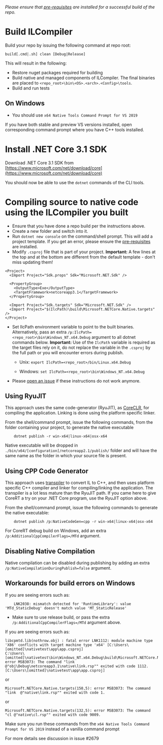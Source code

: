 _Please ensure that [pre-requisites](prerequisites-for-building.md) are installed for a successful build of the repo._

# Build ILCompiler #

Build your repo by issuing the following command at repo root:

```
build[.cmd|.sh] clean [Debug|Release]
```

This will result in the following:

- Restore nuget packages required for building
- Build native and managed components of ILCompiler. The final binaries are placed to `<repo_root>\bin\<OS>.<arch>.<Config>\tools`.
- Build and run tests

## On Windows

- You should use `x64 Native Tools Command Prompt for VS 2019`

If you have both stable and preview VS versions installed, open corresponding command prompt where you have C++ tools installed.

# Install .NET Core 3.1 SDK

Download .NET Core 3.1 SDK from [https://www.microsoft.com/net/download/core](https://www.microsoft.com/net/download/core)

You should now be able to use the `dotnet` commands of the CLI tools.

# Compiling source to native code using the ILCompiler you built #

* Ensure that you have done a repo build per the instructions above.
* Create a new folder and switch into it. 
* Run `dotnet new console` on the command/shell prompt. This will add a project template. If you get an error, please ensure the [pre-requisites](prerequisites-for-building.md) are installed. 
* Modify `.csproj` file that is part of your project. **Important:** A few lines at the top and at the bottom are different from the default template - don't miss updating them!

```
<Project>
  <Import Project="Sdk.props" Sdk="Microsoft.NET.Sdk" />

  <PropertyGroup>
    <OutputType>Exe</OutputType>
    <TargetFramework>netcoreapp3.1</TargetFramework>
  </PropertyGroup>

  <Import Project="Sdk.targets" Sdk="Microsoft.NET.Sdk" />
  <Import Project="$(IlcPath)\build\Microsoft.NETCore.Native.targets" />
</Project>
```

* Set IlcPath environment variable to point to the built binaries. Alternatively, pass an extra `/p:IlcPath=<repo_root>\bin\Windows_NT.x64.Debug` argument to all dotnet commands below. **Important:** Use of the `IlcPath` variable is required as the target files rely on it, do not replace the variable in the `.csproj` by the full path or you will encounter errors during publish.

    * Unix: `export IlcPath=<repo_root>/bin/Linux.x64.Debug`

    * Windows: `set IlcPath=<repo_root>\bin\Windows_NT.x64.Debug`

* Please [open an issue](https://github.com/dotnet/corert/issues) if these instructions do not work anymore.

## Using RyuJIT ##

This approach uses the same code-generator (RyuJIT), as [CoreCLR](https://github.com/dotnet/runtime), for compiling the application. Linking is done using the platform specific linker.

From the shell/command prompt, issue the following commands, from the folder containing your project, to generate the native executable

``` 
    dotnet publish -r win-x64|linux-x64|osx-x64 
``` 

Native executable will be dropped in `./bin/x64/[configuration]/netcoreapp2.1/publish/` folder and will have the same name as the folder in which your source file is present.

## Using CPP Code Generator ##

This approach uses [transpiler](https://en.wikipedia.org/wiki/Source-to-source_compiler) to convert IL to C++, and then uses platform specific C++ compiler and linker for compiling/linking the application. The transpiler is a lot less mature than the RyuJIT path. If you came here to give CoreRT a try on your .NET Core program, use the RyuJIT option above.

From the shell/command prompt, issue the following commands to generate the native executable:

``` 
    dotnet publish /p:NativeCodeGen=cpp -r win-x64|linux-x64|osx-x64 
```

For CoreRT debug build on Windows, add an extra `/p:AdditionalCppCompilerFlags=/MTd` argument.

## Disabling Native Compilation ##

Native compilation can be disabled during publishing by adding an extra `/p:NativeCompilationDuringPublish=false` argument.

## Workarounds for build errors on Windows ##

If you are seeing errors such as:

```
    LNK2038: mismatch detected for 'RuntimeLibrary': value 'MTd_StaticDebug' doesn't match value 'MT_StaticRelease'
```

- Make sure to use release build, or pass the extra `/p:AdditionalCppCompilerFlags=/MTd` argument above.

If you are seeing errors such as:

```
libcpmtd.lib(nothrow.obj) : fatal error LNK1112: module machine type 'X86' conflicts with target machine type 'x64' [C:\Users\[omitted]\nativetest\app\app.csproj]
C:\Users\[omitted]\nativetest\bin\Windows_NT.x64.Debug\build\Microsoft.NETCore.Native.targets(151,5): error MSB3073: The command "link  @"obj\Debug\netcoreapp3.1\native\link.rsp"" exited with code 1112. [C:\Users\[omitted]\nativetest\app\app.csproj]
```

or 

```
Microsoft.NETCore.Native.targets(150,5): error MSB3073: The command "link  @"native\link.rsp"" exited with code 1.
```

or

```
Microsoft.NETCore.Native.targets(132,5): error MSB3073: The command "cl @"native\cl.rsp"" exited with code 9009.
```

Make sure you run these commands from the `x64 Native Tools Command Prompt for VS 2019` instead of a vanilla command prompt

For more details see discussion in issue #2679
